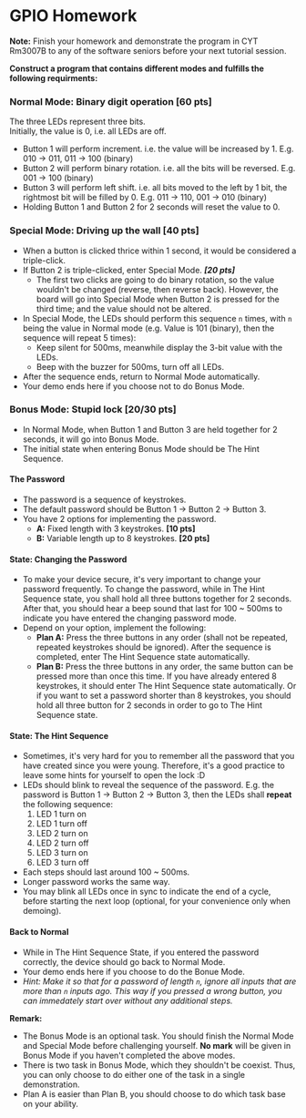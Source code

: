 # GPIO Homework

**Note:** Finish your homework and demonstrate the program in CYT Rm3007B to any of the software seniors before your next tutorial session.

**Construct a program that contains different modes and fulfills the following requirments:**

### Normal Mode: Binary digit operation [60 pts]

The three LEDs represent three bits.</br>
Initially, the value is 0, i.e. all LEDs are off.

- Button 1 will perform increment. i.e. the value will be increased by 1. E.g. 010 -> 011, 011 -> 100 (binary)
- Button 2 will perform binary rotation. i.e. all the bits will be reversed. E.g. 001 -> 100 (binary)
- Button 3 will perform left shift. i.e. all bits moved to the left by 1 bit, the rightmost bit will be filled by 0. E.g. 011 -> 110, 001 -> 010 (binary)
- Holding Button 1 and Button 2 for 2 seconds will reset the value to 0.

### Special Mode: Driving up the wall [40 pts]
- When a button is clicked thrice within 1 second, it would be considered a triple-click.
- If Button 2 is triple-clicked, enter Special Mode. ***[20 pts]***
  - The first two clicks are going to do binary rotation, so the value wouldn't be changed (reverse, then reverse back). However, the board will go into Special Mode when Button 2 is pressed for the third time; and the value should not be altered.
- In Special Mode, the LEDs should perform this sequence `n` times, with `n` being the value in Normal mode (e.g. Value is 101 (binary), then the sequence will repeat 5 times):
  - Keep silent for 500ms, meanwhile display the 3-bit value with the LEDs.
  - Beep with the buzzer for 500ms, turn off all LEDs.
- After the sequence ends, return to Normal Mode automatically.
- Your demo ends here if you choose not to do Bonus Mode.

### Bonus Mode: Stupid lock [20/30 pts]
- In Normal Mode, when Button 1 and Button 3 are held together for 2 seconds, it will go into Bonus Mode.
- The initial state when entering Bonus Mode should be The Hint Sequence.

#### The Password
- The password is a sequence of keystrokes.
- The default password should be Button 1 -> Button 2 -> Button 3.
- You have 2 options for implementing the password.
  - **A:** Fixed length with 3 keystrokes. **[10 pts]**
  - **B:** Variable length up to 8 keystrokes. **[20 pts]**
  
#### State: Changing the Password
- To make your device secure, it's very important to change your password frequently. To change the password, while in The Hint Sequence state, you shall hold all three buttons together for 2 seconds. After that, you should hear a beep sound that last for 100 ~ 500ms to indicate you have entered the changing password mode.
- Depend on your option, implement the following:
  - **Plan A:** Press the three buttons in any order (shall not be repeated, repeated keystrokes should be ignored). After the sequence is completed, enter The Hint Sequence state automatically.
  - **Plan B:** Press the three buttons in any order, the same button can be pressed more than once this time. If you have already entered 8 keystrokes, it should enter The Hint Sequence state automatically. Or if you want to set a password shorter than 8 keystrokes, you should hold all three button for 2 seconds in order to go to The Hint Sequence state.

#### State: The Hint Sequence
- Sometimes, it's very hard for you to remember all the password that you have created since you were young. Therefore, it's a good practice to leave some hints for yourself to open the lock :D
- LEDs should blink to reveal the sequence of the password. E.g. the password is Button 1 -> Button 2 -> Button 3, then the LEDs shall **repeat** the following sequence:
  1. LED 1 turn on
  2. LED 1 turn off
  3. LED 2 turn on
  4. LED 2 turn off
  5. LED 3 turn on
  6. LED 3 turn off
- Each steps should last around 100 ~ 500ms.
- Longer password works the same way.
- You may blink all LEDs once in sync to indicate the end of a cycle, before starting the next loop (optional, for your convenience only when demoing).

#### Back to Normal
- While in The Hint Sequence State, if you entered the password correctly, the device should go back to Normal Mode.
- Your demo ends here if you choose to do the Bonue Mode.
- *Hint: Make it so that for a password of length `n`, ignore all inputs that are more than `n` inputs ago. This way if you pressed a wrong button, you can immedately start over without any additional steps.*


**Remark:**
- The Bonus Mode is an optional task. You should finish the Normal Mode and Special Mode before challenging yourself. **No mark** will be given in Bonus Mode if you haven't completed the above modes.
- There is two task in Bonus Mode, which they shouldn't be coexist. Thus, you can only choose to do either one of the task in a single demonstration.
- Plan A is easier than Plan B, you should choose to do which task base on your ability.
